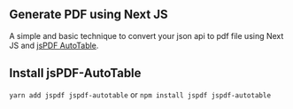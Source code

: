 ## Generate PDF using Next JS

A simple and basic technique to convert your json api to pdf file using Next JS and [jsPDF AutoTable](https://github.com/simonbengtsson/jsPDF-AutoTable).

## Install jsPDF-AutoTable

`yarn add jspdf jspdf-autotable` or `npm install jspdf jspdf-autotable`
